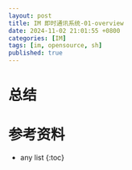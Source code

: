 ```yaml
---
layout: post
title: IM 即时通讯系统-01-overview
date: 2024-11-02 21:01:55 +0800
categories: [IM]
tags: [im, opensource, sh]
published: true
---
```


# 


# 总结

# 参考资料

* any list
{:toc}